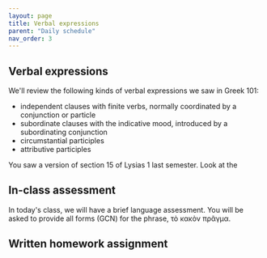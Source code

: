 ```yaml
---
layout: page
title: Verbal expressions
parent: "Daily schedule"
nav_order: 3
---
```



## Verbal expressions

We'll review the following kinds of verbal expressions we saw in Greek 101:

- independent clauses with finite verbs, normally coordinated by a conjunction or particle
- subordinate clauses with the indicative mood, introduced by a subordinating conjunction
- circumstantial participles
- attributive participles

You saw a version of section 15 of Lysias 1 last semester. Look at the 


## In-class assessment

In today's class, we will have a brief language assessment.  You will be asked to provide all forms (GCN) for the phrase, τὸ κακὸν πρᾶγμα.


## Written homework assignment


